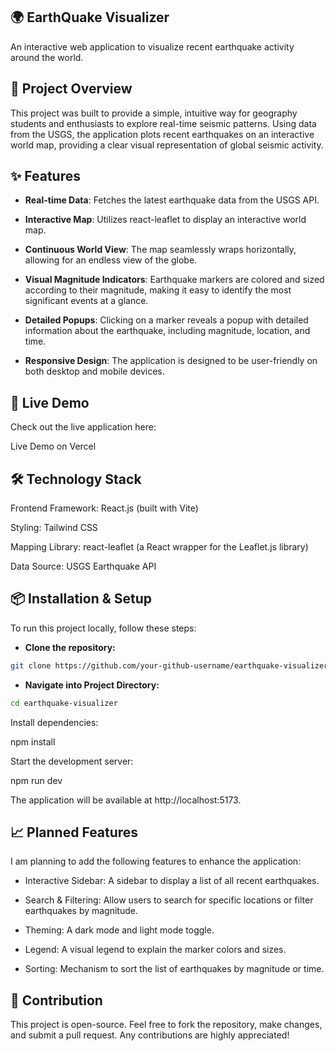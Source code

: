 ## 🌍 EarthQuake Visualizer

An interactive web application to visualize recent earthquake activity around the world.

## 📌 Project Overview

This project was built to provide a simple, intuitive way for geography students and enthusiasts to explore real-time seismic patterns. Using data from the USGS, the application plots recent earthquakes on an interactive world map, providing a clear visual representation of global seismic activity.

## ✨ Features

- **Real-time Data**: Fetches the latest earthquake data from the USGS API.

- **Interactive Map**: Utilizes react-leaflet to display an interactive world map.

- **Continuous World View**: The map seamlessly wraps horizontally, allowing for an endless view of the globe.

- **Visual Magnitude Indicators**: Earthquake markers are colored and sized according to their magnitude, making it easy to identify the most significant events at a glance.

- **Detailed Popups**: Clicking on a marker reveals a popup with detailed information about the earthquake, including magnitude, location, and time.

- **Responsive Design**: The application is designed to be user-friendly on both desktop and mobile devices.

## 🚀 Live Demo

Check out the live application here:

Live Demo on Vercel

## 🛠️ Technology Stack

Frontend Framework: React.js (built with Vite)

Styling: Tailwind CSS

Mapping Library: react-leaflet (a React wrapper for the Leaflet.js library)

Data Source: USGS Earthquake API

## 📦 Installation & Setup

To run this project locally, follow these steps:

- **Clone the repository:**
```bash
git clone https://github.com/your-github-username/earthquake-visualizer.git
```
- **Navigate into Project Directory:**
```bash
cd earthquake-visualizer
```

Install dependencies:

npm install

Start the development server:

npm run dev

The application will be available at http://localhost:5173.

## 📈 Planned Features

I am planning to add the following features to enhance the application:

- Interactive Sidebar: A sidebar to display a list of all recent earthquakes.

- Search & Filtering: Allow users to search for specific locations or filter earthquakes by magnitude.

- Theming: A dark mode and light mode toggle.

- Legend: A visual legend to explain the marker colors and sizes.

- Sorting: Mechanism to sort the list of earthquakes by magnitude or time.

## 🤝 Contribution

This project is open-source. Feel free to fork the repository, make changes, and submit a pull request. Any contributions are highly appreciated!
